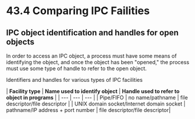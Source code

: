 # 43.4 Comparing IPC Failities

## IPC object identification and handles for open objects
In order to access an IPC object, a process must have some means of identifying
the object, and once the object has been "opened," the process must use some
type of handle to refer to the open object.

Identifiers and handles for various types of IPC facilities

| **Facility type** | **Name used to identify object** | **Handle used to refer to
object in programs** |
| --- | --- | --- |
| Pipe/FIFO | no name/pathname | file descriptor/file descriptor |
| UNIX domain socket/Internet domain socket | pathname/IP address + port number
| file descriptor/file descriptor|
